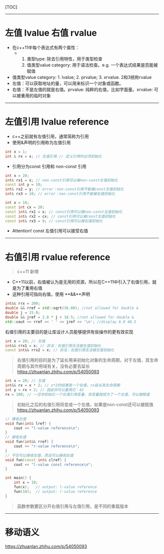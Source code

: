 [TOC]



---

# 左值 lvalue 右值 rvalue



- 在c++11中每个表达式有两个属性：
  - 1. 类型type: 除去引用特性，用于类型检查
    2. 值类型value category: 用于语法检查。e.g. 一个表达式结果是否能被赋值
- 值类型value category: 1. lvalue; 2. prvalue; 3. xrvalue. 2和3统称rvalue
- 左值：可以获取地址的量，可以用来标识一个对象或函数。
- 右值：不是左值的就是右值。prvalue: 纯粹的右值，比如字面量。xrvalue: 可以被重用的临时对象







---

# 左值引用 lvalue reference

- c++之前就有左值引用，通常简称为引用
- 使用&声明的引用称为左值引用

```cpp
int x = 1;
int & rx = x; // 左值引用 // 定义引用时必须初始化
```

- 引用分为const 引用和 non-const 引用

```cpp
int x = 20;
int& rx1 = x; // non-const引用可以被non-const左值初始化
const int y = 10;
int& rx2 = y; // error：non-const引用不能被const左值初始化
int& rx3 = 10; // error：non-const引用不能被右值初始化
```

```cpp
int x = 10;
const int cx = 20;
const int& rx1 = x; // const引用可以被non-const左值初始化
const int& rx2 = cx; // const引用可以被const左值初始化
const int& rx3 = 9; // const引用可以被右值初始化
```





- Attention! const 左值引用可以接受右值

---

# 右值引用 rvalue reference

> c++11 新增

- C++11以前，右值被认为是无用的资源，所以在C++11中引入了右值引用，就是为了重用右值
- 这种引用可指向右值，使用 **&&**声明

```c++
int&& rrx = 200;
double && rref = std::sqrt(36.00); //not allowed for double &
double j = 15.0;
double && jref = 2.0 * j + 18.5; //not allowed for double &
std::cout << rref << ' ' << jref << '\n'; //display 6.0 48.5
```

右值引用的主要目的是让库设计人员能够提供有些操作的更有效实现

```cpp
int x = 20; // 左值
int&& rrx1 = x; // 非法：右值引用无法被左值初始化
const int&& rrx2 = x; // 非法：右值引用无法被左值初始化
```

> 右值引用的目的是为了延长用来初始化对象的生命周期，对于左值，其生命周期与其作用域有关，没有必要去延长 https://zhuanlan.zhihu.com/p/54050093

```cpp
int x = 20; // 左值
int&& rx = x * 2; // x*2的结果是一个右值，rx延长其生命周期
int y = rx + 2; // 因此你可以重用它：42
rx = 100; // 一旦你初始化一个右值引用变量，该变量就成为了一个左值，可以被赋值
```

> 初始化之后的右值引用将变成一个左值，如果是non-const还可以被赋值 https://zhuanlan.zhihu.com/p/54050093

```cpp
// 接收左值
void fun(int& lref) {
    cout << "l-value reference\n";
}
// 接收右值
void fun(int&& rref) {
    cout << "r-value reference\n";
}
// 不仅可以接收左值，而且可以接收右值
void fun(const int& clref) {
    cout << "l-value const reference\n";
}

int main() {
    int x = 10;
    fun(x);   // output: l-value reference
    fun(10);  // output: r-value reference
}
```

> 函数参数要区分开右值引用与左值引用，是不同的重载版本



---

# 移动语义



https://zhuanlan.zhihu.com/p/54050093

